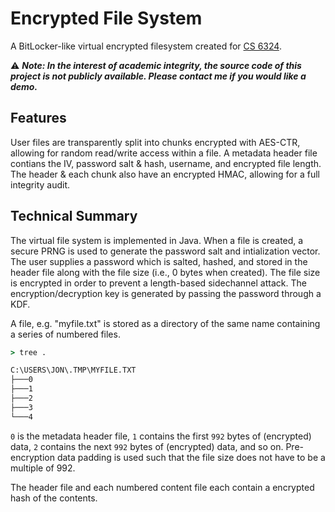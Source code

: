 # Encrypted File System

A BitLocker-like virtual encrypted filesystem created for [CS 6324](https://crs.s3lab.io/cs6324/2021/spring/sched.html).

⚠️ ***Note: In the interest of academic integrity, the source code of this project is not publicly available. Please contact me if you would like a demo.***

## Features

User files are transparently split into chunks encrypted with AES-CTR, allowing for random read/write access within a file. A metadata header file contians the IV, password salt & hash, username, and encrypted file length. The header & each chunk also have an encrypted HMAC, allowing for a full integrity audit.

## Technical Summary

The virtual file system is implemented in Java. When a file is created, a secure PRNG is used to generate the password salt and intialization vector. The user supplies a password which is salted, hashed, and stored in the header file along with the file size (i.e., 0 bytes when created). The file size is encrypted in order to prevent a length-based sidechannel attack. The encryption/decryption key is generated by passing the password through a KDF.

A file, e.g. "myfile.txt" is stored as a directory of the same name containing a series of numbered files.

```cmd
> tree .

C:\USERS\JON\.TMP\MYFILE.TXT
├───0
├───1
├───2
├───3
└───4
```

`0` is the metadata header file, `1` contains the first `992` bytes of (encrypted) data, `2` contains the next `992` bytes of (encrypted) data, and so on. Pre-encryption data padding is used such that the file size does not have to be a multiple of 992.

The header file and each numbered content file each contain a encrypted hash of the contents.
